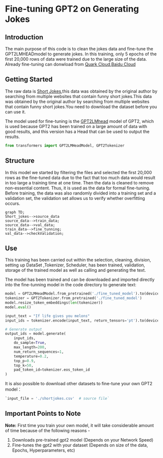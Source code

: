 # Fine-tuning GPT2 on Generating Jokes

## Introduction

The main purpose of this code is to clean the jokes data and fine-tune the GPT2LMHEADmodel to generate jokes. In this training, only 5 epochs of the first 20,000 rows of data were trained due to the large size of the data.
Already fine-tuning can donwload from [Quark Cloud](https://pan.quark.cn/s/e372bd9ac146),[Baidu Cloud](https://pan.baidu.com/s/1JZDgPox9cZF-C8ltSN7fwA?pwd=xfvs)

## Getting Started

The raw data is [Short Jokes](https://www.kaggle.com/datasets/abhinavmoudgil95/short-jokes/),this data was obtained by the original author by searching from multiple websites that contain funny short jokes.This data was obtained by the original author by searching from multiple websites that contain funny short jokes.You need to download the dataset before you can use it.

The model used for fine-tuning is the [GPT2LMhead](https://huggingface.co/docs/transformers/v4.47.1/en/model_doc/gpt2#transformers.GPT2LMHeadModel) model of GPT2, which is used because GPT2 has been trained on a large amount of data with good results, and this version has a Head that can be used to output the results.

````python
from transformers import GPT2LMHeadModel, GPT2Tokenizer
````

## Structure

In this model we started by filtering the files and selected the first 20,000 rows as the fine-tuned data due to the fact that too much data would result in too large a training time at one time. Then the data is cleaned to remove non-essential content. Thus, it is used as the data for formal fine-tuning. Before training, the data was also randomly divided into a training set and a validation set, the validation set allows us to verify whether overfitting occurs.

```mermaid
graph TD;
Short_jokes-->source_data
source_data-->train_data;
source_data-->val_data;
train_data-->fine_tunning;
val_data-->checkValidation;
```

## Use

This training has been carried out within the selection, cleaning, division, setting up DataSet ,Tokenizer, Scheduler, has been trained, validation, storage of the trained model as well as calling and generating the text.

The model has been trained and can be downloaded and imported directly into the fine-tunning model in the code directory to generate text:

````python
model = GPT2LMHeadModel.from_pretrained('./fine_tuned_model').to(device)
tokenizer = GPT2Tokenizer.from_pretrained('./fine_tuned_model')
model.resize_token_embeddings(len(tokenizer))
model.eval()

input_text = "If life gives you melons"
input_ids = tokenizer.encode(input_text, return_tensors='pt').to(device)

# Generate output
output_ids = model.generate(
    input_ids,
    do_sample=True,
    max_length=200,
    num_return_sequences=1,
    temperature=0.2,
    top_p=0.9,
    top_k=50,
    pad_token_id=tokenizer.eos_token_id
)
````

It is also possible to download other datasets to fine-tune your own GPT2 model：

````python
`input_file = './shortjokes.csv'  # source file`
````

## Important Points to Note

**Note:** First time you train your own model, it will take considerable amount of time because of the following reasons -

1. Downloads pre-trained gpt2 model (Depends on your Network Speed)
2. Fine-tunes the gpt2 with your dataset (Depends on size of the data, Epochs, Hyperparameters, etc)


